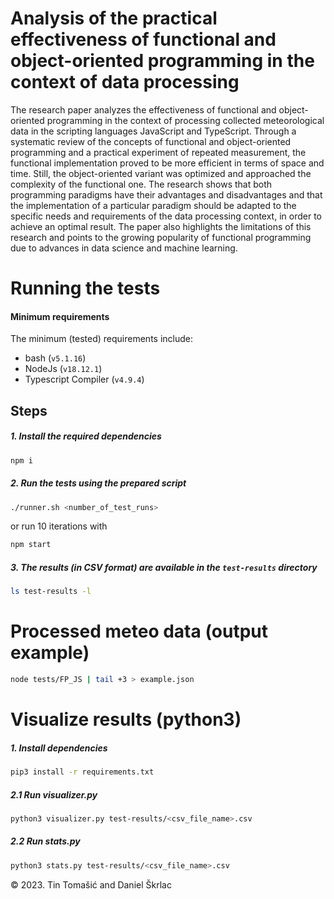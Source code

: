 # Analysis of the practical effectiveness of functional and object-oriented programming in the context of data processing

The research paper analyzes the effectiveness of functional and object-oriented programming in the context of processing collected meteorological data in the scripting languages JavaScript and TypeScript. Through a systematic review of the concepts of functional and object-oriented programming and a practical experiment of repeated measurement, the functional implementation proved to be more efficient in terms of space and time. Still, the object-oriented variant was optimized and approached the complexity of the functional one. The research shows that both programming paradigms have their advantages and disadvantages and that the implementation of a particular paradigm should be adapted to the specific needs and requirements of the data processing context, in order to achieve an optimal result. The paper also highlights the limitations of this research and points to the growing popularity of functional programming due to advances in data science and machine learning.

# Running the tests

#### Minimum requirements

The minimum (tested) requirements include:
* bash (`v5.1.16`)
* NodeJs (`v18.12.1`)
* Typescript Compiler (`v4.9.4`)

## Steps

##### 1. Install the required dependencies
```bash
npm i
```

##### 2. Run the tests using the prepared script
```bash
./runner.sh <number_of_test_runs>
```
or run 10 iterations with
```bash
npm start
```

##### 3. The results (in CSV format) are available in the `test-results` directory
```bash
ls test-results -l
```

# Processed meteo data (output example)
```bash
node tests/FP_JS | tail +3 > example.json
```

# Visualize results (python3)

##### 1. Install dependencies
```bash
pip3 install -r requirements.txt
```

##### 2.1 Run visualizer.py
```bash
python3 visualizer.py test-results/<csv_file_name>.csv
```

##### 2.2 Run stats.py
```bash
python3 stats.py test-results/<csv_file_name>.csv
```

&copy; 2023. Tin Tomašić and Daniel Škrlac